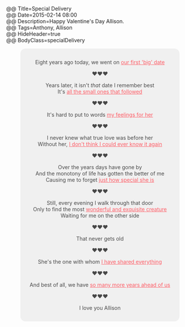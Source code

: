 @@ Title=Special Delivery  
@@ Date=2015-02-14 08:00  
@@ Description=Happy Valentine's Day Allison.  
@@ Tags=Anthony, Allison  
@@ HideHeader=true  
@@ BodyClass=specialDelivery  

<div style="width:400px; margin:auto; text-align:center; background-color:#eee; border-radius: 1em; padding: 1em; opacity: 0.8">

<style>
	a {
		color:#ff333f
	}
</style>

Eight years ago today, we went on [our first 'big' date][d]

❤︎❤︎❤︎

Years later, it isn't *that* date I remember best  
It's [all the small ones that followed][d 2]

❤︎❤︎❤︎

It's hard to put to words [my feelings for her][d 3]

❤︎❤︎❤︎

I never knew what true love was before her  
Without her, [I don't think I could ever know it again][d 4]

❤︎❤︎❤︎

Over the years days have gone by  
And the monotony of life has gotten the better of me  
Causing me to forget [just how special she is][d 5]

❤︎❤︎❤︎

Still, every evening I walk through that door  
Only to find the most [wonderful and exquisite creature][d 6]  
Waiting for me on the other side

❤︎❤︎❤︎

That never gets old

❤︎❤︎❤︎

She's the one with whom [I have shared everything][d 7]

❤︎❤︎❤︎

And best of all, we have [so many more years ahead of us][d 8]

❤︎❤︎❤︎

I love you Allison

</div>

[d]: http://d.pr/i/1h9Gt+
[d 2]: http://d.pr/i/17c8+
[d 3]: http://d.pr/i/1cA8c+
[d 4]: http://d.pr/i/12lD8+
[d 5]: http://d.pr/i/1aaa8+
[d 6]: http://d.pr/i/1l05R+
[d 7]: http://d.pr/i/133Ap+
[d 8]: http://d.pr/i/1jbcu+